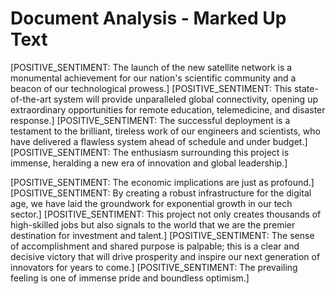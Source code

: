# Document Analysis - Marked Up Text

[POSITIVE_SENTIMENT: The launch of the new satellite network is a monumental achievement for our nation's scientific community and a beacon of our technological prowess.] [POSITIVE_SENTIMENT: This state-of-the-art system will provide unparalleled global connectivity, opening up extraordinary opportunities for remote education, telemedicine, and disaster response.] [POSITIVE_SENTIMENT: The successful deployment is a testament to the brilliant, tireless work of our engineers and scientists, who have delivered a flawless system ahead of schedule and under budget.] [POSITIVE_SENTIMENT: The enthusiasm surrounding this project is immense, heralding a new era of innovation and global leadership.]

[POSITIVE_SENTIMENT: The economic implications are just as profound.] [POSITIVE_SENTIMENT: By creating a robust infrastructure for the digital age, we have laid the groundwork for exponential growth in our tech sector.] [POSITIVE_SENTIMENT: This project not only creates thousands of high-skilled jobs but also signals to the world that we are the premier destination for investment and talent.] [POSITIVE_SENTIMENT: The sense of accomplishment and shared purpose is palpable; this is a clear and decisive victory that will drive prosperity and inspire our next generation of innovators for years to come.] [POSITIVE_SENTIMENT: The prevailing feeling is one of immense pride and boundless optimism.]